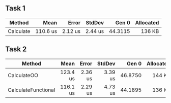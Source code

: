 ﻿## Task 1

|    Method |     Mean |   Error |  StdDev |   Gen 0 | Allocated |
|---------- |---------:|--------:|--------:|--------:|----------:|
| Calculate | 110.6 us | 2.12 us | 2.44 us | 44.3115 |    136 KB |

## Task 2

|              Method |     Mean |   Error |  StdDev |   Gen 0 | Allocated |
|-------------------- |---------:|--------:|--------:|--------:|----------:|
|         CalculateOO | 123.4 us | 2.36 us | 3.39 us | 46.8750 |    144 KB |
| CalculateFunctional | 116.1 us | 2.29 us | 4.73 us | 44.1895 |    136 KB |